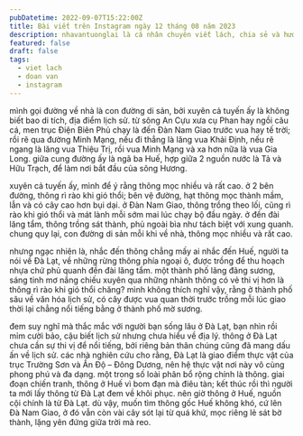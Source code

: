 ```yaml
---
pubDatetime: 2022-09-07T15:22:00Z
title: Bài viết trên Instagram ngày 12 tháng 08 năm 2023
description: nhavantuonglai là cá nhân chuyên viết lách, chia sẻ và hướng dẫn mọi người thuần thục hơn khi thực hành viết lách mỗi ngày qua những bài chia sẻ ngắn trên Instagram chính thức.
featured: false
draft: false
tags:
  - viet lach
  - doan van
  - instagram
---
```


mình gọi đường về nhà là con đường di sản, bởi xuyên cả tuyến ấy là không biết bao di tích, địa điểm lịch sử. từ sông An Cựu xưa cụ Phan hay ngồi câu cá, men trục Điện Biên Phủ chạy là đến Đàn Nam Giao trước vua hay tế trời; rồi rẽ qua đường Minh Mạng, nếu đi thẳng là lăng vua Khải Định, nếu rẽ ngang là lăng vua Thiệu Trị, rồi vua Minh Mạng và xa hơn nữa là vua Gia Long. giữa cung đường ấy là ngã ba Huế, hợp giữa 2 nguồn nước là Tả và Hữu Trạch, để làm nơi bắt đầu của sông Hương.

xuyên cả tuyến ấy, mình để ý rằng thông mọc nhiều và rất cao. ở 2 bên đường, thông rì rào khi gió thổi; bên vệ đường, hạt thông mọc thành mầm, lẫn và có cây cao hơn bụi dại. ở Đàn Nam Giao, thông trồng theo lối, cũng rì rào khi gió thổi và mát lành mỗi sớm mai lúc chạy bộ đầu ngày. ở đền đài lăng tẩm, thông trồng sát thành, phủ ngoài bìa như tách biệt với xung quanh. chung quy lại, con đường di sản mỗi khi về nhà, thông mọc nhiều và rất cao.

nhưng ngạc nhiên là, nhắc đến thông chẳng mấy ai nhắc đến Huế, người ta nói về Đà Lạt, về những rừng thông phía ngoại ô, được trồng để thu hoạch nhựa chứ phủ quanh đền đài lăng tẩm. một thành phố lãng đãng sương, sáng tinh mơ nắng chiếu xuyên qua những nhành thông có vẻ thi vị hơn là thông rì rào khi gió thổi chăng? mình không thích nghĩ vậy, rằng ở thành phố sâu về văn hóa lịch sử, có cây được vua quan thời trước trồng mỗi lúc giao thời lại chẳng nổi tiếng bằng ở thành phố mờ sương.

đem suy nghĩ mà thắc mắc với người bạn sống lâu ở Đà Lạt, bạn nhìn rồi mỉm cười bảo, cậu biết lịch sử nhưng chưa hiểu về địa lý. thông ở Đà Lạt chưa cần sự thi vị để nổi tiếng, bởi riêng bản thân chúng cũng đã mang dấu ấn về lịch sử. các nhà nghiên cứu cho rằng, Đà Lạt là giao điểm thực vật của trục Trường Sơn và Ấn Độ – Đông Dương, nên hệ thực vật nơi này vô cùng phong phú và đa dạng. một trong số loài phân bổ rộng chính là thông. giai đoạn chiến tranh, thông ở Huế vì bom đạn mà điêu tàn; kết thúc rồi thì người ta mới lấy thông từ Đà Lạt đem về khôi phục. nên giờ thông ở Huế, nguồn cội chính là từ Đà Lạt. dù vậy, muốn tìm thông gốc Huế không khó, cứ lên Đà Nam Giao, ở đó vẫn còn vài cây sót lại từ quá khứ, mọc riêng lẻ sát bờ thành, lặng yên đứng giữa trời mà reo.
